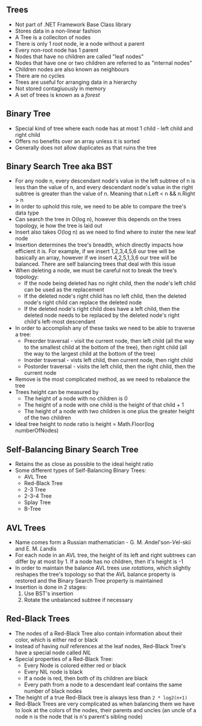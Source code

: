﻿## Trees
- Not part of .NET Framework Base Class library
- Stores data in a non-linear fashion
- A Tree is a colleciton of nodes
- There is only 1 root node, ie a node without a parent
- Every non-root node has 1 parent
- Nodes that have no children are called "leaf nodes"
- Nodes that have one or two children are referred to as "internal nodes"
- Children nodes are also known as neighbours
- There are no cycles 
- Trees are useful for arranging data in a hierarchy
- Not stored contagiuously in memory
- A set of trees is known as a _forest_

## Binary Tree
- Special kind of tree where each node has at most 1 child - left child and right child
- Offers no benefits over an array unless it is sorted
- Generally does not allow duplicates as that ruins the tree

## Binary Search Tree aka BST
- For any node n, every descendant node's value in the left subtree of n is less than the value of n, and every descendant node's value in the right subtree is greater than the value of n. Meaning that n.Left < n && n.Right > n
- In order to uphold this role, we need to be able to compare the tree's data type
- Can search the tree in O(log n), however this depends on the trees topology, ie how the tree is laid out
- Insert also takes O(log n) as we need to find where to inster the new leaf node
- Insertion determines the tree's breadth, which directly impacts how efficient it is. For example, if we insert 1,2,3,4,5,6 our tree will be basically an array, however if we insert 4,2,5,1,3,6 our tree will be balanced. There are self balancing trees that deal with this issue
- When deleting a node, we must be careful not to break the tree's topology:
    - If the node being deleted has no right child, then the node's left child can be used as the replacement
    - If the deleted node's right child has no left child, then the deleted node's right child can replace the deleted node
    - If the deleted node's right child does have a left child, then the deleted node needs to be replaced by the deleted node's right child's left-most descendant
- In order to accomplish any of these tasks we need to be able to traverse a tree:
    - Preorder traversal - visit the current node, then left child (all the way to the smallest child at the bottom of the tree), then right child (all the way to the largest child at the bottom of the tree)
    - Inorder traversal - vists left child, then current node, then right child
    - Postorder traversal - visits the left child, then the right child, then the current node
- Remove is the most complicated method, as we need to rebalance the tree
- Trees height can be measured by
    - The height of a node with no children is 0
    - The height of a node with one child is the height of that child + 1
    - The height of a node with two children is one plus the greater height of the two children
- Ideal tree height to node ratio is height = Math.Floor(log numberOfNodes)

## Self-Balancing Binary Search Tree
- Retains the as close as possible to the ideal height ratio
- Some different types of Self-Balancing Binary Trees:
    - AVL Tree
    - Red-Black Tree
    - 2-3 Tree
    - 2-3-4 Tree
    - Splay Tree
    - B-Tree

## AVL Trees
- Name comes form a Russian mathematician - G. M. *A*ndel'son-*V*el-skii and E. M. *L*andis
- For each node in an AVL tree, the height of its left and right subtrees can differ by at most by 1. If a node has no children, then it's height is -1
- In order to maintain the balance AVL trees use _rotations_, which slightly reshapes the tree's topology so that the AVL balance property is restored and the Binary Search Tree property is maintained
- Insertion is done in 2 stages: 
    1) Use BST's insertion
    1) Rotate the unbalanced subtree if necessary

## Red-Black Trees
- The nodes of a Red-Black Tree also contain information about their color, which is either red or black
- Instead of having _null_ references at the leaf nodes, Red-Black Tree's have a special node called _NIL_
- Special properties of a Red-Black Tree:
    - Every Node is colored either red or black
    - Every NIL node is black
    - If a node is red, then both of its children are black
    - Every path from a node to a descendant leaf contains the same number of black nodes
- The height of a true Red-Black tree is always less than ```2 * log2(n+1)```
- Red-Black Trees are very complicated as when balancing them we have to look at the colors of the nodes, their parents and uncles (an uncle of a node n is the node that is n's parent's sibling node)